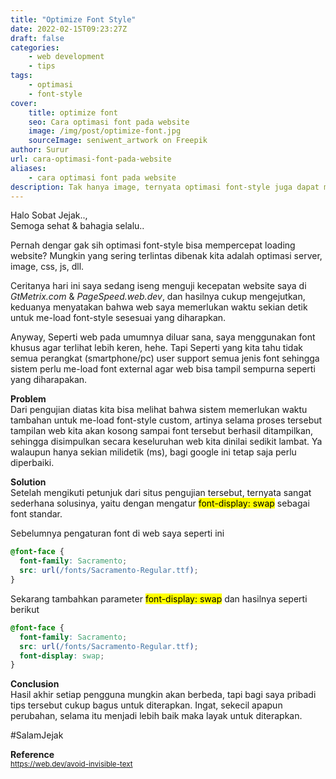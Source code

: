 ```yaml
---
title: "Optimize Font Style"
date: 2022-02-15T09:23:27Z
draft: false
categories: 
    - web development
    - tips
tags:
    - optimasi
    - font-style
cover:
    title: optimize font
    seo: Cara optimasi font pada website
    image: /img/post/optimize-font.jpg
    sourceImage: seniwent_artwork on Freepik
author: Surur
url: cara-optimasi-font-pada-website
aliases: 
    - cara optimasi font pada website
description: Tak hanya image, ternyata optimasi font-style juga dapat mempercepat loading website loh..
---
```


Halo Sobat Jejak..,<br>
Semoga sehat & bahagia selalu..

Pernah dengar gak sih optimasi font-style bisa mempercepat loading website? Mungkin yang sering terlintas dibenak kita adalah optimasi server, image, css, js, dll.

Ceritanya hari ini saya sedang iseng menguji kecepatan website saya di <em>GtMetrix.com</em> & <em>PageSpeed.web.dev</em>, dan hasilnya cukup mengejutkan, keduanya menyatakan bahwa web saya memerlukan waktu sekian detik untuk me-load font-style sesesuai yang diharapkan.

Anyway, Seperti web pada umumnya diluar sana, saya menggunakan font khusus agar terlihat lebih keren, hehe. Tapi Seperti yang kita tahu tidak semua perangkat (smartphone/pc) user support semua jenis font sehingga sistem perlu me-load font external agar web bisa tampil sempurna seperti yang diharapakan.

**Problem**<br>
Dari pengujian diatas kita bisa melihat bahwa sistem memerlukan waktu tambahan untuk me-load font-style custom, artinya selama proses tersebut tampilan web kita akan kosong sampai font tersebut berhasil ditampilkan, sehingga disimpulkan secara keseluruhan web kita dinilai sedikit lambat. Ya walaupun hanya sekian milidetik (ms), bagi google ini tetap saja perlu diperbaiki.

**Solution**<br>
Setelah mengikuti petunjuk dari situs pengujian tersebut, ternyata sangat sederhana solusinya, yaitu dengan mengatur <mark>font-display: swap</mark> sebagai font standar.

Sebelumnya pengaturan font di web saya seperti ini<br>
```css
@font-face {
  font-family: Sacramento;
  src: url(/fonts/Sacramento-Regular.ttf);
}
```
Sekarang tambahkan parameter <mark>font-display: swap</mark>
dan hasilnya seperti berikut

```css
@font-face {
  font-family: Sacramento;
  src: url(/fonts/Sacramento-Regular.ttf);
  font-display: swap;
}
```

**Conclusion**<br>
Hasil akhir setiap pengguna mungkin akan berbeda, tapi bagi saya pribadi tips tersebut cukup bagus untuk diterapkan. Ingat, sekecil apapun perubahan, selama itu menjadi lebih baik maka layak untuk diterapkan.

#SalamJejak

**Reference**<br>
<small class="inside-out"><a href="https://web.dev/avoid-invisible-text" target="is_BLANK">https://web.dev/avoid-invisible-text</a></small>
